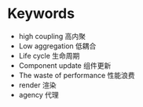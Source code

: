 # Keywords
*  high coupling                              高内聚
*  Low aggregation                            低耦合
*  Life cycle                                 生命周期
*  Component update                           组件更新
*  The waste of performance                   性能浪费
*  render                                      渲染
*  agency                                      代理
